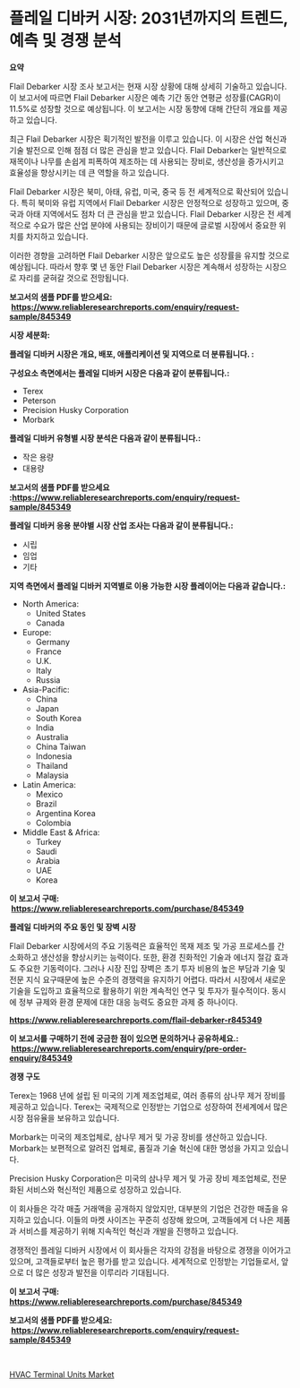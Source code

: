 <p><h1>플레일 디바커 시장: 2031년까지의 트렌드, 예측 및 경쟁 분석</h1></p><p><strong>요약</strong></p>
<p><p>Flail Debarker 시장 조사 보고서는 현재 시장 상황에 대해 상세히 기술하고 있습니다. 이 보고서에 따르면 Flail Debarker 시장은 예측 기간 동안 연평균 성장률(CAGR)이 11.5%로 성장할 것으로 예상됩니다. 이 보고서는 시장 동향에 대해 간단히 개요를 제공하고 있습니다. </p><p>최근 Flail Debarker 시장은 획기적인 발전을 이루고 있습니다. 이 시장은 산업 혁신과 기술 발전으로 인해 점점 더 많은 관심을 받고 있습니다. Flail Debarker는 일반적으로 재목이나 나무를 손쉽게 피폭하여 제조하는 데 사용되는 장비로, 생산성을 증가시키고 효율성을 향상시키는 데 큰 역할을 하고 있습니다. </p><p>Flail Debarker 시장은 북미, 아태, 유럽, 미국, 중국 등 전 세계적으로 확산되어 있습니다. 특히 북미와 유럽 지역에서 Flail Debarker 시장은 안정적으로 성장하고 있으며, 중국과 아태 지역에서도 점차 더 큰 관심을 받고 있습니다. Flail Debarker 시장은 전 세계적으로 수요가 많은 산업 분야에 사용되는 장비이기 때문에 글로벌 시장에서 중요한 위치를 차지하고 있습니다.</p><p>이러한 경향을 고려하면 Flail Debarker 시장은 앞으로도 높은 성장률을 유지할 것으로 예상됩니다. 따라서 향후 몇 년 동안 Flail Debarker 시장은 계속해서 성장하는 시장으로 자리를 굳혀갈 것으로 전망됩니다.</p></p>
<p><strong>보고서의 샘플 PDF를 받으세요: &nbsp;<a href="https://www.reliableresearchreports.com/enquiry/request-sample/845349">https://www.reliableresearchreports.com/enquiry/request-sample/845349</a></strong></p>
<p><strong>시장 세분화:</strong></p>
<p><strong> 플레일 디바커 시장은 개요, 배포, 애플리케이션 및 지역으로 더 분류됩니다. :</strong></p>
<p><strong>구성요소 측면에서는 플레일 디바커 시장은 다음과 같이 분류됩니다.:</strong></p>
<p><ul><li>Terex</li><li>Peterson</li><li>Precision Husky Corporation</li><li>Morbark</li></ul></p>
<p><strong> 플레일 디바커 유형별 시장 분석은 다음과 같이 분류됩니다.:</strong></p>
<p><ul><li>작은 용량</li><li>대용량</li></ul></p>
<p><strong>보고서의 샘플 PDF를 받으세요 :<a href="https://www.reliableresearchreports.com/enquiry/request-sample/845349">https://www.reliableresearchreports.com/enquiry/request-sample/845349</a></strong></p>
<p><strong> 플레일 디바커 응용 분야별 시장 산업 조사는 다음과 같이 분류됩니다.:</strong></p>
<p><ul><li>시립</li><li>임업</li><li>기타</li></ul></p>
<p><strong>지역 측면에서 플레일 디바커 지역별로 이용 가능한 시장 플레이어는 다음과 같습니다.:</strong></p>
<p><ul>
    <li>
        North America:
        <ul>
            <li>United States</li>
            <li>Canada</li>
        </ul>
    </li>
    <li>
        Europe:
        <ul>
            <li>Germany</li>
            <li>France</li>
            <li>U.K.</li>
            <li>Italy</li>
            <li>Russia</li>
        </ul>
    </li>
    <li>
        Asia-Pacific:
        <ul>
            <li>China</li>
            <li>Japan</li>
            <li>South Korea</li>
            <li>India</li>
            <li>Australia</li>
            <li>China Taiwan</li>
            <li>Indonesia</li>
            <li>Thailand</li>
            <li>Malaysia</li>
        </ul>
    </li>
    <li>
        Latin America:
        <ul>
            <li>Mexico</li>
            <li>Brazil</li>
            <li>Argentina Korea</li>
            <li>Colombia</li>
        </ul>
    </li>
    <li>
        Middle East & Africa:
        <ul>
            <li>Turkey</li>
            <li>Saudi</li>
            <li>Arabia</li>
            <li>UAE</li>
            <li>Korea</li>
        </ul>
    </li>
    </ul></p>
<p><strong>이 보고서 구매: &nbsp;<a href="https://www.reliableresearchreports.com/purchase/845349">https://www.reliableresearchreports.com/purchase/845349</a></strong></p>
<p><strong>플레일 디바커의 주요 동인 및 장벽 시장</strong></p>
<p><p>Flail Debarker 시장에서의 주요 기동력은 효율적인 목재 제조 및 가공 프로세스를 간소화하고 생산성을 향상시키는 능력이다. 또한, 환경 친화적인 기술과 에너지 절감 효과도 주요한 기동력이다. 그러나 시장 진입 장벽은 초기 투자 비용의 높은 부담과 기술 및 전문 지식 요구때문에 높은 수준의 경쟁력을 유지하기 어렵다. 따라서 시장에서 새로운 기술을 도입하고 효율적으로 활용하기 위한 계속적인 연구 및 투자가 필수적이다. 동시에 정부 규제와 환경 문제에 대한 대응 능력도 중요한 과제 중 하나이다.</p></p>
<p><strong><a href="https://www.reliableresearchreports.com/flail-debarker-r845349">https://www.reliableresearchreports.com/flail-debarker-r845349</a></strong></p>
<p><strong>이 보고서를 구매하기 전에 궁금한 점이 있으면 문의하거나 공유하세요.: &nbsp;<a href="https://www.reliableresearchreports.com/enquiry/pre-order-enquiry/845349">https://www.reliableresearchreports.com/enquiry/pre-order-enquiry/845349</a></strong></p>
<p><strong>경쟁 구도</strong></p>
<p><p>Terex는 1968 년에 설립 된 미국의 기계 제조업체로, 여러 종류의 삼나무 제거 장비를 제공하고 있습니다. Terex는 국제적으로 인정받는 기업으로 성장하여 전세계에서 많은 시장 점유율을 보유하고 있습니다.</p><p>Morbark는 미국의 제조업체로, 삼나무 제거 및 가공 장비를 생산하고 있습니다. Morbark는 보편적으로 알려진 업체로, 품질과 기술 혁신에 대한 명성을 가지고 있습니다.</p><p>Precision Husky Corporation은 미국의 삼나무 제거 및 가공 장비 제조업체로, 전문화된 서비스와 혁신적인 제품으로 성장하고 있습니다.</p><p>이 회사들은 각각 매출 거래액을 공개하지 않았지만, 대부분의 기업은 건강한 매출을 유지하고 있습니다. 이들의 마켓 사이즈는 꾸준히 성장해 왔으며, 고객들에게 더 나은 제품과 서비스를 제공하기 위해 지속적인 혁신과 개발을 진행하고 있습니다.</p><p>경쟁적인 플레일 디바커 시장에서 이 회사들은 각자의 강점을 바탕으로 경쟁을 이어가고 있으며, 고객들로부터 높은 평가를 받고 있습니다. 세계적으로 인정받는 기업들로서, 앞으로 더 많은 성장과 발전을 이루리라 기대됩니다.</p></p>
<p><strong>이 보고서 구매: &nbsp; <a href="https://www.reliableresearchreports.com/purchase/845349">https://www.reliableresearchreports.com/purchase/845349</a></strong></p>
<p><strong>보고서의 샘플 PDF를 받으세요: &nbsp;<a href="https://www.reliableresearchreports.com/enquiry/request-sample/845349">https://www.reliableresearchreports.com/enquiry/request-sample/845349</a></strong><strong></strong></p>
<p>&nbsp;</p>
<p><p><a href="https://github.com/Sinjinluong3e0awx2m195k76/Market-Research-Report-List-2/blob/main/hvac-terminal-units-market.md">HVAC Terminal Units Market</a></p></p>